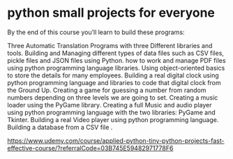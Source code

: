 # python small projects for everyone
By the end of this course you’ll learn to build these programs:

Three Automatic Translation Programs with three Different libraries and tools.
Building and Managing different types of data files such as CSV files, pickle files and JSON files using Python.
how to work and manage PDF files using python programming language libraries.
Using object-oriented basics to store the details for many employees.
Building a real digital clock using python programming language and libraries to code that digital clock from the Ground Up.
Creating a game for guessing a number from random numbers depending on three levels we are going to set.
Creating a music loader using the PyGame library.
Creating a full Music and audio player using python programming language with the two libraries: PyGame and Tkinter.
Building a real Video player using python programming language.
Building a database from a CSV file .

https://www.udemy.com/course/applied-python-tiny-python-projects-fast-effective-course/?referralCode=03B745E59482971778F6
